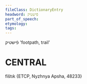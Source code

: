 ```yaml
---
fileClass: DictionaryEntry
headword: פֿישטיק
part_of_speech: 
etymology: 
tags: 
---
```

פֿישטיק
'footpath, trail'

CENTRAL
========

fíštɩk {ETCP, Nyzhnya Apsha, 48233}
